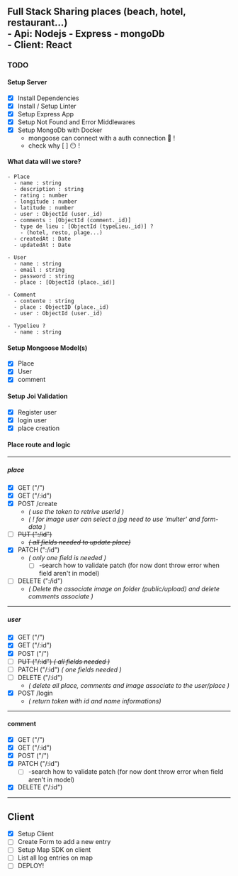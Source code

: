 <h2>Full Stack Sharing places (beach, hotel, restaurant...)</br>
- Api: Nodejs - Express - mongoDb</br>
- Client: React</br>
</h2>

### TODO

#### Setup Server

- [x] Install Dependencies
- [x] Install / Setup Linter
- [x] Setup Express App
- [x] Setup Not Found and Error Middlewares
- [x] Setup MongoDb with Docker
  - mongoose can connect with a auth connection :shit: !
  - check why [ ] :no_mouth: !

#### What data will we store?

    - Place
      - name : string
      - description : string
      - rating : number
      - longitude : number
      - latitude : number
      - user : ObjectId (user._id)
      - comments : [ObjectId (comment._id)]
      - type de lieu : [ObjectId (typeLieu._id)] ?
        - (hotel, resto, plage...)
      - createdAt : Date
      - updatedAt : Date

    - User
      - name : string
      - email : string
      - password : string
      - place : [ObjectId (place._id)]

    - Comment
      - contente : string
      - place : ObjectID (place._id)
      - user : ObjectId (user._id)

    - Typelieu ?
      - name : string

#### Setup Mongoose Model(s)

- [x] Place
- [x] User
- [x] comment

#### Setup Joi Validation

- [x] Register user
- [x] login user
- [x] place creation

#### Place route and logic

---

##### place

- [x] GET ("/")
- [x] GET ("/:id")
- [x] POST /create
  - _( use the token to retrive userId )_
  - _( ! for image user can select a jpg need to use 'multer' and form-data )_
- [ ] ~~PUT (":/id")~~
  - ~~_( all fields needed to update place)_~~
- [x] PATCH (":/id")
  - _( only one field is needed )_
    - [ ] -search how to validate patch (for now dont throw error when field aren't in model)
- [ ] DELETE (":/id")
  - _( Delete the associate image on folder (public/upload) and delete comments associate )_

---

##### user

- [x] GET ("/")
- [x] GET ("/:id")
- [x] POST ("/")
- [ ] ~~PUT ("/:id") _( all fields needed )_~~
- [ ] PATCH ("/:id") _( one fields needed )_
- [ ] DELETE ("/:id")
  - _( delete all place, comments and image associate to the user/place )_
- [x] POST /login
  - _( return token with id and name informations)_

---

#### comment

- [x] GET ("/")
- [x] GET ("/:id")
- [x] POST ("/")
- [x] PATCH ("/:id")
  - [ ] -search how to validate patch (for now dont throw error when field aren't in model)
- [x] DELETE ("/:id")

---

## Client

- [x] Setup Client
- [ ] Create Form to add a new entry
- [ ] Setup Map SDK on client
- [ ] List all log entries on map
- [ ] DEPLOY!
